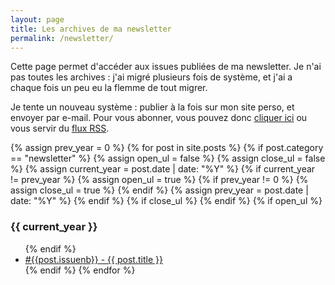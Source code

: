 ```yaml
---
layout: page
title: Les archives de ma newsletter
permalink: /newsletter/
---
```

<article class="page">
<div>
<p>
Cette page permet d'accéder aux issues publiées de ma newsletter.
Je n'ai pas toutes les archives : j'ai migré plusieurs fois de système, et j'ai a chaque fois un peu eu la flemme de tout migrer.

Je tente un nouveau système : publier à la fois sur mon site perso, et envoyer par e-mail.
Pour vous abonner, vous pouvez donc <a href="{{ site.projects-links.newsletter }}">cliquer ici</a> ou vous servir du <a href="{{ site.baseurl }}/feed.xml">flux RSS</a>.
</p>
</div>
  <div class="posts">
  {% assign prev_year = 0 %}
  {% for post in site.posts %}
    {% if post.category == "newsletter" %}
      {% assign open_ul = false %}
      {% assign close_ul = false %}
      {% assign current_year = post.date | date: "%Y"  %}
      {% if current_year != prev_year %}
        {% assign open_ul = true %}
        {% if prev_year != 0 %}
          {% assign close_ul = true %}
        {% endif %}
        {% assign prev_year = post.date | date: "%Y"  %}
      {% endif %}
      {% if close_ul %}
        </ul>
      {% endif %}
      {% if open_ul %}
        <h3>{{ current_year }}</h3>
        <ul class="post">
      {% endif %}
        <li>
          <a href="{{ site.baseurl }}{{ post.url }}">#{{post.issuenb}} - {{ post.title }}</a>
        </li>
    {% endif %}
  {% endfor %}
  </ul>
  </div>
</article>